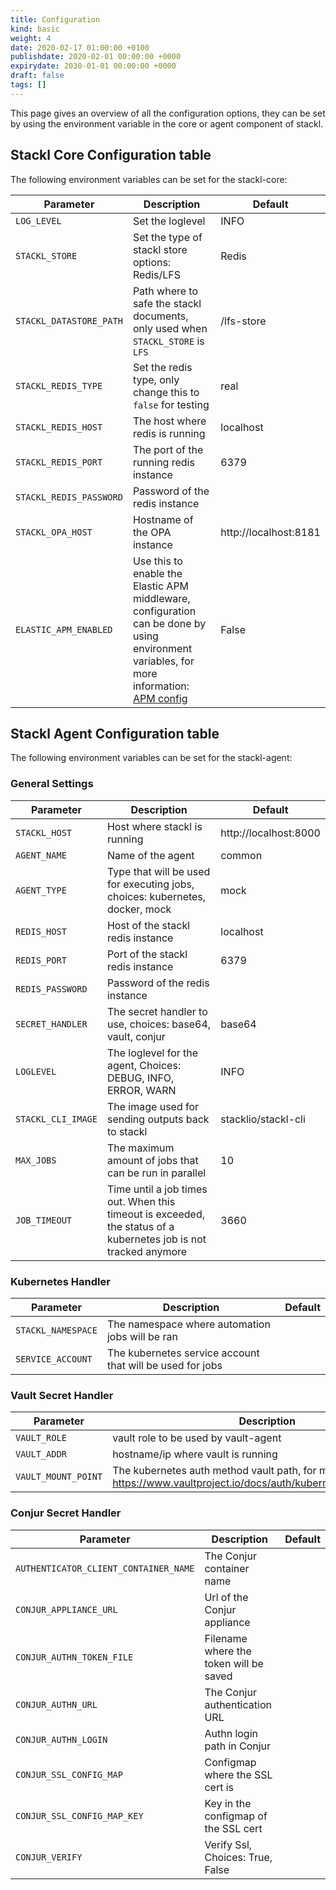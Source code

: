 ```yaml
---
title: Configuration
kind: basic
weight: 4
date: 2020-02-17 01:00:00 +0100
publishdate: 2020-02-01 00:00:00 +0000
expirydate: 2030-01-01 00:00:00 +0000
draft: false
tags: []
---
```

This page gives an overview of all the configuration options, they can be set by using the environment variable in the core or agent component of stackl.

## Stackl Core Configuration table

The following environment variables can be set for the stackl-core:

| Parameter | Description | Default |
|------------|------|------|
| `LOG_LEVEL` | Set the loglevel | INFO |
| `STACKL_STORE` | Set the type of stackl store options: Redis/LFS | Redis |
| `STACKL_DATASTORE_PATH` | Path where to safe the stackl documents, only used when `STACKL_STORE` is `LFS` | /lfs-store |
| `STACKL_REDIS_TYPE` | Set the redis type, only change this to `false` for testing | real |
| `STACKL_REDIS_HOST` | The host where redis is running| localhost |
| `STACKL_REDIS_PORT` | The port of the running redis instance | 6379 |
| `STACKL_REDIS_PASSWORD` | Password of the redis instance |  |
| `STACKL_OPA_HOST` | Hostname of the OPA instance | http://localhost:8181 |
| `ELASTIC_APM_ENABLED` | Use this to enable the Elastic APM middleware, configuration can be done by using environment variables, for more information: [APM config](https://www.elastic.co/guide/en/apm/agent/python/current/configuration.html) | False |

## Stackl Agent Configuration table

The following environment variables can be set for the stackl-agent:

### General Settings

| Parameter | Description | Default |
|------------|------|------|
| `STACKL_HOST` | Host where stackl is running | http://localhost:8000 |
| `AGENT_NAME` | Name of the agent | common |
| `AGENT_TYPE` | Type that will be used for executing jobs, choices: kubernetes, docker, mock | mock |
| `REDIS_HOST` | Host of the stackl redis instance | localhost |
| `REDIS_PORT` | Port of the stackl redis instance | 6379 |
| `REDIS_PASSWORD` | Password of the redis instance |  |
| `SECRET_HANDLER` | The secret handler to use, choices: base64, vault, conjur | base64 |
| `LOGLEVEL` | The loglevel for the agent, Choices: DEBUG, INFO, ERROR, WARN | INFO |
| `STACKL_CLI_IMAGE` | The image used for sending outputs back to stackl | stacklio/stackl-cli |
| `MAX_JOBS` | The maximum amount of jobs that can be run in parallel | 10 |
| `JOB_TIMEOUT` | Time until a job times out. When this timeout is exceeded, the status of a kubernetes job is not tracked anymore | 3660 |

### Kubernetes Handler

| Parameter | Description | Default |
|------------|------|------|
| `STACKL_NAMESPACE` | The namespace where automation jobs will be ran  | |
| `SERVICE_ACCOUNT` | The kubernetes service account that will be used for jobs | |

### Vault Secret Handler

| Parameter | Description | Default |
|------------|------|------|
| `VAULT_ROLE` | vault role to be used by vault-agent | |
| `VAULT_ADDR` | hostname/ip where vault is running | |
| `VAULT_MOUNT_POINT` | The kubernetes auth method vault path, for more information: https://www.vaultproject.io/docs/auth/kubernetes#authentication | |

### Conjur Secret Handler

| Parameter | Description | Default |
|------------|------|------|
| `AUTHENTICATOR_CLIENT_CONTAINER_NAME` | The Conjur container name | |
| `CONJUR_APPLIANCE_URL` | Url of the Conjur appliance | |
| `CONJUR_AUTHN_TOKEN_FILE` | Filename where the token will be saved | |
| `CONJUR_AUTHN_URL` | The Conjur authentication URL | |
| `CONJUR_AUTHN_LOGIN` | Authn login path in Conjur | |
| `CONJUR_SSL_CONFIG_MAP` | Configmap where the SSL cert is | |
| `CONJUR_SSL_CONFIG_MAP_KEY` | Key in the configmap of the SSL cert | |
| `CONJUR_VERIFY` | Verify Ssl, Choices: True, False | |